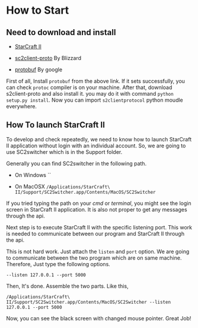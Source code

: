 # How to Start

## Need to download and install
- [StarCraft II](https://us.battle.net/account/download/?show=sc2&starter=sc2)

- [sc2client-proto](https://github.com/Blizzard/s2client-proto) By Blizzard

- [protobuf](https://github.com/google/protobuf/releases) By google

First of all, Install `protobuf` from the above link.
If it sets successfully, you can check `protoc` compiler is on your machine. After that, download s2client-proto and also install it.
you may do it with command `python setup.py install`.
Now you can import `s2clientprotocol` python moudle everywhere.

## How To launch StarCraft II
To develop and check repeatedly, we need to know how to launch StarCraft II application without login with an individual account. So, we are going to use SC2switcher which is in the Support folder.

Generally you can find SC2switcher in the following path.

- On Windows
``

- On MacOSX
`/Applications/StarCraft\ II/Support/SC2Switcher.app/Contents/MacOS/SC2Switcher`

If you tried typing the path on your _cmd_ or _terminal_, you might see the login screen in StarCraft II application. It is also not proper to get any messages through the api. 

Next step is to execute StarCraft II with the specific listening port. This work is needed to communicate between our program and StarCraft II through the api.

This is not hard work. Just attach the `listen` and `port` option. We are going to communicate between the two program which are on same machine. Therefore, Just type the following options.

`--listen 127.0.0.1 --port 5000`

Then, It's done. Assemble the two parts. Like this,

`/Applications/StarCraft\ II/Support/SC2Switcher.app/Contents/MacOS/SC2Switcher --listen 127.0.0.1 --port 5000`

Now, you can see the black screen with changed mouse pointer. Great Job!
